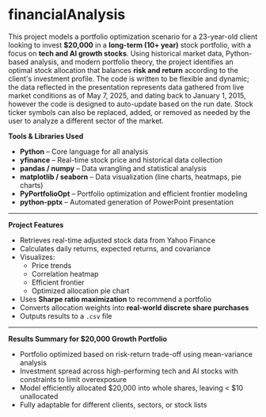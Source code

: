 # financialAnalysis

This project models a portfolio optimization scenario for a 23-year-old client looking to invest **$20,000** in a **long-term (10+ year)** stock portfolio, with a focus on **tech and AI growth stocks**. Using historical market data, Python-based analysis, and modern portfolio theory, the project identifies an optimal stock allocation that balances **risk and return** according to the client's investment profile. The code is written to be flexible and dynamic; the data reflected in the presentation represents data gathered from live market conditions as of May 7, 2025, and dating back to January 1, 2015, however the code is designed to auto-update based on the run date. Stock ticker symbols can also be replaced, added, or removed as needed by the user to analyze a different sector of the market. 

**Tools & Libraries Used**
- **Python** – Core language for all analysis
- **yfinance** – Real-time stock price and historical data collection
- **pandas / numpy** – Data wrangling and statistical analysis
- **matplotlib / seaborn** – Data visualization (line charts, heatmaps, pie charts)
- **PyPortfolioOpt** – Portfolio optimization and efficient frontier modeling
- **python-pptx** – Automated generation of PowerPoint presentation

---

**Project Features**

- Retrieves real-time adjusted stock data from Yahoo Finance
- Calculates daily returns, expected returns, and covariance
- Visualizes:
  - Price trends
  - Correlation heatmap
  - Efficient frontier
  - Optimized allocation pie chart
- Uses **Sharpe ratio maximization** to recommend a portfolio
- Converts allocation weights into **real-world discrete share purchases**
- Outputs results to a `.csv` file

---

**Results Summary for $20,000 Growth Portfolio**

- Portfolio optimized based on risk-return trade-off using mean-variance analysis
- Investment spread across high-performing tech and AI stocks with constraints to limit overexposure
- Model efficiently allocated $20,000 into whole shares, leaving < $10 unallocated
- Fully adaptable for different clients, sectors, or stock lists

